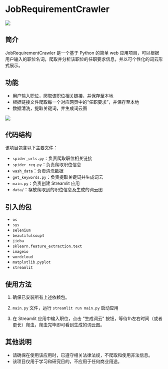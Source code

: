 # JobRequirementCrawler

![](https://picbed-toootu.oss-cn-wuhan-lr.aliyuncs.com/pics/202411152021688.png)


## 简介

JobRequirementCrawler 是一个基于 Python 的简单 web 应用项目，可以根据用户输入的职位名词，爬取并分析该职位的任职要求信息，并以可个性化的词云形式展示。

## 功能

- 用户输入职位，爬取该职位相关链接，并保存至本地
- 根据链接文件爬取每一个对应网页中的“任职要求”，并保存至本地
- 数据清洗，提取关键词，并生成词云图

![](https://picbed-toootu.oss-cn-wuhan-lr.aliyuncs.com/pics/202411152028729.png)

## 代码结构

该项目包含以下主要文件：

- `spider_urls.py`：负责爬取职位相关链接
- `spider_req.py`：负责爬取职位信息
- `wash_data`：负责清洗数据
- `get_keywords.py`：负责提取关键词并生成词云
- `main.py`：负责创建 Streamlit 应用
- `data/`：存放爬取到的职位信息及生成的词云图

## 引入的包

- `os`
- `sys`
- `selenium`
- `beautifulsoup4`
- `jieba`
- `sklearn.feature_extraction.text`
- `imageio`
- `wordcloud`
- `matplotlib.pyplot`
- `streamlit`

## 使用方法

1. 确保已安装所有上述依赖包。

2.  `main.py` 文件，运行 `streamlit run main.py` 启动应用

3. 在 Streamlit 应用中输入职位，点击 "生成词云" 按钮，等待1h左右时间（或者更长）爬虫，爬虫完毕即可看到生成的词云图。

## 其他说明

- 请确保在使用该应用时，已遵守相关法律法规，不爬取和使用非法信息。
- 该项目仅用于学习和研究目的，不应用于任何商业用途。

